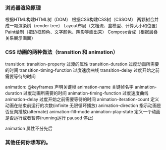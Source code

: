 ### 浏览器渲染原理
根据HTML构建HTML树（DOM）
根据CSS构建CSS树（CSSOM）
两颗树合并成一颗渲染树（render tree）
Layout布局（文档流、盒模型、计算大小和位置）
Paint绘制（把边框颜色、文字颜色、阴影等画出来）
Compose合成（根据层叠关系展示画面）

### CSS 动画的两种做法（transition 和 animation）
transition:
        transition-property 过渡的属性
        transition-duration 过度动画所需要的时间
        transition-timing-function 过度速度曲线
        transition-delay 过度开始之前需要等待的时间

animation:
        @keyframes      声明关键帧
        animation-name      关键帧名字
        animation-duration  过度动画所需要的时间
        animation-timing-function 过度速度曲线
        animation-delay     过度开始之前需要等待的时间
        animation-iteration-count 定义动画在结束前运行的次数(infinite 无限循环播放)
        animation-direction 指示动画是否反向播放(alternate)
        animation-fill-mode
        animation-play-state 定义一个动画是否运行或者暂停(running运行 paused 停止)

animation 属性不分先后

### 其他任何你想写的。